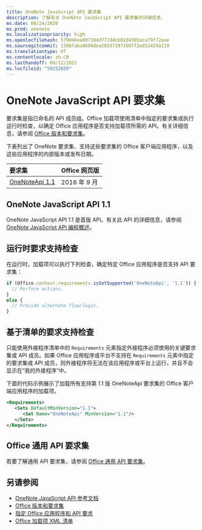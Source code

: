 ```yaml
---
title: OneNote JavaScript API 要求集
description: 了解有关 OneNote JavaScript API 要求集的详细信息。
ms.date: 08/24/2020
ms.prod: onenote
ms.localizationpriority: high
ms.openlocfilehash: 579046ea007104d777d4cb02d4305aca79f72aae
ms.sourcegitcommit: 1306faba8694dea203373972b6ff2e852429a119
ms.translationtype: HT
ms.contentlocale: zh-CN
ms.lasthandoff: 09/12/2021
ms.locfileid: "59152659"
---
```

# <a name="onenote-javascript-api-requirement-sets"></a>OneNote JavaScript API 要求集

要求集是指已命名的 API 成员组。Office 加载项使用清单中指定的要求集或执行运行时检查，以确定 Office 应用程序是否支持加载项所需的 API。有关详细信息，请参阅 [Office 版本和要求集](../../develop/office-versions-and-requirement-sets.md)。

下表列出了 OneNote 要求集、支持这些要求集的 Office 客户端应用程序，以及这些应用程序的内部版本或发布日期。

|  要求集  |  Office 网页版 |
|:-----|:-----|
| [OneNoteApi 1.1](/javascript/api/onenote?view=onenote-js-1.1&preserve-view=true)  | 2016 年 9 月 |  

## <a name="onenote-javascript-api-11"></a>OneNote JavaScript API 1.1

OneNote JavaScript API 1.1 是首版 API。有关此 API 的详细信息，请参阅 [OneNote JavaScript API 编程概述](../../onenote/onenote-add-ins-programming-overview.md)。

## <a name="runtime-requirement-support-check"></a>运行时要求支持检查

在运行时，加载项可以执行下列检查，确定特定 Office 应用程序是否支持 API 要求集：

```js
if (Office.context.requirements.isSetSupported('OneNoteApi', '1.1')) {
  // Perform actions.
}
else {
  // Provide alternate flow/logic.
}
```

## <a name="manifest-based-requirement-support-check"></a>基于清单的要求支持检查

只能使用外接程序清单中的 `Requirements` 元素指定外接程序必须使用的关键要求集或 API 成员。如果 Office 应用程序或平台不支持在 `Requirements` 元素中指定的要求集或 API 成员，则外接程序将无法在该应用程序或平台上运行，并且不会显示在“我的外接程序”中。

下面的代码示例展示了加载所有支持第 1.1 版 OneNoteApi 要求集的 Office 客户端应用程序的加载项。

```xml
<Requirements>
   <Sets DefaultMinVersion="1.1">
      <Set Name="OneNoteApi" MinVersion="1.1"/>
   </Sets>
</Requirements>
```

## <a name="office-common-api-requirement-sets"></a>Office 通用 API 要求集

若要了解通用 API 要求集，请参阅 [Office 通用 API 要求集](office-add-in-requirement-sets.md)。

## <a name="see-also"></a>另请参阅

- [OneNote JavaScript API 参考文档](/javascript/api/onenote)
- [Office 版本和要求集](../../develop/office-versions-and-requirement-sets.md)
- [指定 Office 应用程序和 API 要求](../../develop/specify-office-hosts-and-api-requirements.md)
- [Office 加载项 XML 清单](../../develop/add-in-manifests.md)
